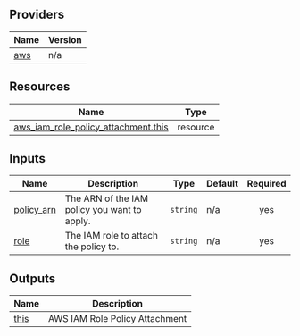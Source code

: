 <!-- BEGIN_TF_DOCS -->


## Providers

| Name | Version |
|------|---------|
| <a name="provider_aws"></a> [aws](#provider\_aws) | n/a |

## Resources

| Name | Type |
|------|------|
| [aws_iam_role_policy_attachment.this](https://registry.terraform.io/providers/hashicorp/aws/latest/docs/resources/iam_role_policy_attachment) | resource |

## Inputs

| Name | Description | Type | Default | Required |
|------|-------------|------|---------|:--------:|
| <a name="input_policy_arn"></a> [policy\_arn](#input\_policy\_arn) | The ARN of the IAM policy you want to apply. | `string` | n/a | yes |
| <a name="input_role"></a> [role](#input\_role) | The IAM role to attach the policy to. | `string` | n/a | yes |

## Outputs

| Name | Description |
|------|-------------|
| <a name="output_this"></a> [this](#output\_this) | AWS IAM Role Policy Attachment |
<!-- END_TF_DOCS -->